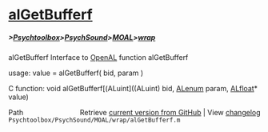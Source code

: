 # [alGetBufferf](alGetBufferf)
##### >[Psychtoolbox](Psychtoolbox)>[PsychSound](PsychSound)>[MOAL](MOAL)>[wrap](wrap)

alGetBufferf  Interface to [OpenAL](OpenAL) function alGetBufferf  
  
usage:  value = alGetBufferf( bid, param )  
  
C function:  void alGetBufferf[(ALuint]((ALuint) bid, [ALenum](ALenum) param, [ALfloat](ALfloat)\* value)  




<div class="code_header" style="text-align:right;">
  <span style="float:left;">Path&nbsp;&nbsp;</span> <span class="counter">Retrieve <a href=
  "https://raw.github.com/Psychtoolbox-3/Psychtoolbox-3/beta/Psychtoolbox/PsychSound/MOAL/wrap/alGetBufferf.m">current version from GitHub</a> | View <a href=
  "https://github.com/Psychtoolbox-3/Psychtoolbox-3/commits/beta/Psychtoolbox/PsychSound/MOAL/wrap/alGetBufferf.m">changelog</a></span>
</div>
<div class="code">
  <code>Psychtoolbox/PsychSound/MOAL/wrap/alGetBufferf.m</code>
</div>


